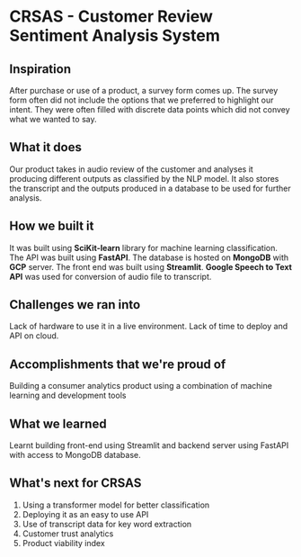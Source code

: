 # CRSAS - Customer Review Sentiment Analysis System
## Inspiration
After purchase or use of a product, a survey form comes up. The survey form often did not include the options that we preferred to highlight our intent. They were often filled with discrete data points which did not convey what we wanted to say. 
## What it does
Our product takes in audio review of the customer and analyses it producing different outputs as classified by the NLP model. It also stores the transcript and the outputs produced in a database to be used for further analysis.
## How we built it
It was built using **SciKit-learn** library for machine learning classification. The API was built using **FastAPI**. The database is hosted on **MongoDB** with **GCP** server. The front end was built using **Streamlit**. **Google Speech to Text API** was used for conversion of audio file to transcript.
## Challenges we ran into
Lack of hardware to use it in a live environment. Lack of time to deploy and API on cloud.
## Accomplishments that we're proud of
Building a consumer analytics product using a combination of machine learning and development tools 
## What we learned
Learnt building front-end using Streamlit and backend server using FastAPI with access to MongoDB database.
## What's next for CRSAS
1. Using a transformer model for better classification
2. Deploying it as an easy to use API
3. Use of transcript data for key word extraction
4. Customer trust analytics
5. Product viability index